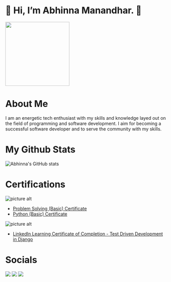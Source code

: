 <h1> 👋 Hi, I’m Abhinna Manandhar. 👋</h1>
<img src = "https://media4.giphy.com/media/ASd0Ukj0y3qMM/giphy.gif?cid=ecf05e47ockgixy8c67al85zgzkuuxibnfwlcthfnlaldm3m&rid=giphy.gif&ct=g" style="display{inline-block}"| width=200>
<h3>

# About Me
I am an energetic tech enthusiast with my skills and knowledge layed out on the field of
programming and software development.
I aim for becoming a successful software developer and to serve the community with my skills.

# My Github Stats
![Abhinna's GitHub stats]([https://github-readme-stats.vercel.app/api?username=anuraghazra&count_private=true](https://github-readme-stats.vercel.app/api?username=abhinna1&count_private=true))

# Certifications

<p float="right">

![picture alt](https://img.shields.io/badge/-Hackerrank-2EC866?style=for-the-badge&logo=HackerRank&logoColor=white "HackerRank")

* [Problem Solving (Basic) Certificate](https://www.hackerrank.com/certificates/0231578e58ec)
* [Python (Basic) Certificate](https://www.hackerrank.com/certificates/2e1cb76cdace)

![picture alt](https://img.shields.io/badge/LinkedIn-0077B5?style=for-the-badge&logo=linkedin&logoColor=white "Linkedin")

* [LinkedIn Learning Certificate of Completion - Test Driven Development in Django](https://www.linkedin.com/learning/certificates/1d0a12e14fac721c22fe65a50127d75910e0b8196976bc449a13b2ba08baebdb?u=2039756)

</p>
 
 # Socials

<p float="right">

 [<img src='https://img.shields.io/badge/LinkedIn-0077B5?style=for-the-badge&logo=linkedin&logoColor=white'>](https://www.linkedin.com/in/abhinna-/)   [<img src='https://img.shields.io/badge/Twitter-1DA1F2?style=for-the-badge&logo=twitter&logoColor=white'>](https://twitter.com/AbhinnaMdr)   [<img src='https://img.shields.io/badge/Instagram-E4405F?style=for-the-badge&logo=instagram&logoColor=white'>](https://www.instagram.com/abhinna.zip/)


</p>





